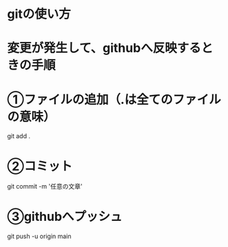 # gitの使い方

# 変更が発生して、githubへ反映するときの手順
# ①ファイルの追加（.は全てのファイルの意味）
git add .

# ②コミット
git commit -m '任意の文章'

# ③githubへプッシュ
git push -u origin main